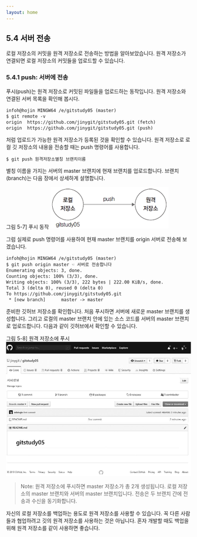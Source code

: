 ```yaml
---
layout: home
---
```

## 5.4 서버 전송
로컬 저장소의 커밋을 원격 저장소로 전송하는 방법을 알아보았습니다. 원격 저장소가 연결되면 로컬 저장소의 커밋들을 업로드할 수 있습니다.  

### 5.4.1 push: 서버에 전송
푸시(push)는 원격 저장소로 커밋된 파일들을 업로드하는 동작입니다. 원격 저장소와 연결된 서버 목록을 확인해 봅시다.  

```
infoh@hojin MINGW64 /e/gitstudy05 (master)
$ git remote -v
origin  https://github.com/jinygit/gitstudy05.git (fetch)
origin  https://github.com/jinygit/gitstudy05.git (push)

```

처럼 업로드가 가능한 원격 저장소가 등록된 것을 확인할 수 있습니다. 원격 저장소로 로컬 깃 저장소의 내용을 전송할 때는 push 명령어를 사용합니다.  

```
$ git push 원격저장소별칭 브랜치이름
```
 
별칭 이름을 가지는 서버의 master 브랜치에 현재 브랜치를 업로드합니다. 브랜치(branch)는 다음 장에서 상세하게 설명합니다.  

그림 5-7] 푸시 동작
![](./img/05-7.jpg)

그럼 실제로 push 명령어를 사용하여 현재 master 브랜치를 origin 서버로 전송해 보겠습니다.  

 
```
infoh@hojin MINGW64 /e/gitstudy05 (master)
$ git push origin master ☜ 서버로 전송합니다
Enumerating objects: 3, done.
Counting objects: 100% (3/3), done.
Writing objects: 100% (3/3), 222 bytes | 222.00 KiB/s, done.
Total 3 (delta 0), reused 0 (delta 0)
To https://github.com/jinygit/gitstudy05.git
 * [new branch]      master -> master

```

준비한 깃허브 저장소를 확인합니다. 처음 푸시하면 서버에 새로운 master 브랜치를 생성합니다. 그리고 로컬의 master 브랜치 안에 있는 소스 코드를 서버의 master 브랜치로 업로드합니다. 다음과 같이 깃허브에서 확인할 수 있습니다.  

그림 5-8] 원격 저장소에 푸시
![](./img/05-8.jpg)

>Note: 원격 저장소에 푸시하면 master 저장소가 총 2개 생성됩니다. 로컬 저장소의 master 브랜치와 서버의 master 브랜치입니다. 전송은 두 브랜치 간에 전송과 수신을 동기화합니다.  
 

자신의 로컬 저장소를 백업하는 용도로 원격 저장소를 사용할 수 있습니다. 꼭 다른 사람들과 협업하려고 깃의 원격 저장소를 사용하는 것은 아닙니다. 혼자 개발할 때도 백업을 위해 원격 저장소를 같이 사용하면 좋습니다.  

<br><br>